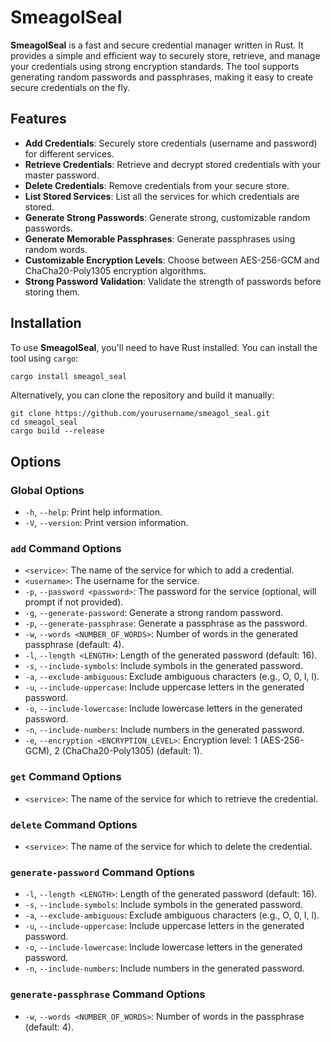 # SmeagolSeal

**SmeagolSeal** is a fast and secure credential manager written in Rust. It provides a simple and efficient way to securely store, retrieve, and manage your credentials using strong encryption standards. The tool supports generating random passwords and passphrases, making it easy to create secure credentials on the fly.

## Features

- **Add Credentials**: Securely store credentials (username and password) for different services.
- **Retrieve Credentials**: Retrieve and decrypt stored credentials with your master password.
- **Delete Credentials**: Remove credentials from your secure store.
- **List Stored Services**: List all the services for which credentials are stored.
- **Generate Strong Passwords**: Generate strong, customizable random passwords.
- **Generate Memorable Passphrases**: Generate passphrases using random words.
- **Customizable Encryption Levels**: Choose between AES-256-GCM and ChaCha20-Poly1305 encryption algorithms.
- **Strong Password Validation**: Validate the strength of passwords before storing them.

## Installation

To use **SmeagolSeal**, you'll need to have Rust installed. You can install the tool using `cargo`:

```bash
cargo install smeagol_seal
```

Alternatively, you can clone the repository and build it manually:

```
git clone https://github.com/yourusername/smeagol_seal.git
cd smeagol_seal
cargo build --release
```

## Options

### Global Options

- `-h`, `--help`: Print help information.
- `-V`, `--version`: Print version information.

### `add` Command Options

- `<service>`: The name of the service for which to add a credential.
- `<username>`: The username for the service.
- `-p`, `--password <password>`: The password for the service (optional, will prompt if not provided).
- `-g`, `--generate-password`: Generate a strong random password.
- `-p`, `--generate-passphrase`: Generate a passphrase as the password.
- `-w`, `--words <NUMBER_OF_WORDS>`: Number of words in the generated passphrase (default: 4).
- `-l`, `--length <LENGTH>`: Length of the generated password (default: 16).
- `-s`, `--include-symbols`: Include symbols in the generated password.
- `-a`, `--exclude-ambiguous`: Exclude ambiguous characters (e.g., O, 0, I, l).
- `-u`, `--include-uppercase`: Include uppercase letters in the generated password.
- `-o`, `--include-lowercase`: Include lowercase letters in the generated password.
- `-n`, `--include-numbers`: Include numbers in the generated password.
- `-e`, `--encryption <ENCRYPTION_LEVEL>`: Encryption level: 1 (AES-256-GCM), 2 (ChaCha20-Poly1305) (default: 1).

### `get` Command Options

- `<service>`: The name of the service for which to retrieve the credential.

### `delete` Command Options

- `<service>`: The name of the service for which to delete the credential.

### `generate-password` Command Options

- `-l`, `--length <LENGTH>`: Length of the generated password (default: 16).
- `-s`, `--include-symbols`: Include symbols in the generated password.
- `-a`, `--exclude-ambiguous`: Exclude ambiguous characters (e.g., O, 0, I, l).
- `-u`, `--include-uppercase`: Include uppercase letters in the generated password.
- `-o`, `--include-lowercase`: Include lowercase letters in the generated password.
- `-n`, `--include-numbers`: Include numbers in the generated password.

### `generate-passphrase` Command Options

- `-w`, `--words <NUMBER_OF_WORDS>`: Number of words in the passphrase (default: 4).

